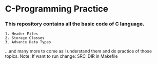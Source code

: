 # C-Programming Practice

### This repository contains all the basic code of C language.

~~~
1. Header Files
2. Storage Classes
3. Advance Data Types
~~~

...and many more to come as I understand them and do practice of those topics.
Note: If want to run change:
    SRC_DIR
    in Makefile